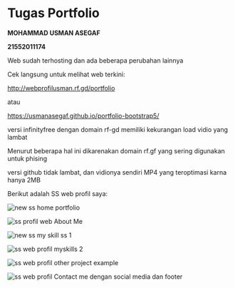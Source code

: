 <h1>Tugas Portfolio</h1>

**MOHAMMAD USMAN ASEGAF**

**21552011174**

Web sudah terhosting dan ada beberapa perubahan lainnya

Cek langsung untuk melihat web terkini:

http://webprofilusman.rf.gd/portfolio

atau

https://usmanasegaf.github.io/portfolio-bootstrap5/

versi infinityfree dengan domain rf-gd memiliki kekurangan load vidio yang lambat

Menurut beberapa hal ini dikarenakan domain rf.gf yang sering digunakan untuk phising

versi github tidak lambat, dan vidionya sendiri MP4 yang teroptimasi karna hanya 2MB

Berikut adalah SS web profil saya:

![new ss home portfolio](https://github.com/user-attachments/assets/143fe369-eb2c-4b5c-8a8f-7a33b5b9e9bb)

![ss profil web About Me](https://github.com/user-attachments/assets/52bb94e4-7ce4-4e19-96ff-0c89797833ce)

![new ss my skill ss 1](https://github.com/user-attachments/assets/2cd501a4-9e61-443c-a494-7a221dc95f2c)

![ss web profil myskills 2](https://github.com/user-attachments/assets/877ca845-85b5-4bf5-a8db-a224795fabb6)

![ss web profil other project example](https://github.com/user-attachments/assets/4e9bbbb1-a05b-4508-b0ba-8f11d16c69ed)

![ss web profil Contact me dengan social media dan footer](https://github.com/user-attachments/assets/f40f94b2-4826-4820-90eb-37d5cdaf2557)















